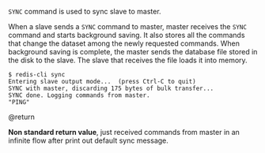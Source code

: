 `SYNC` command is used to sync slave to master.

When a slave sends a `SYNC` command to master, master receives the `SYNC` command and starts background saving. It also stores all the commands that change the dataset among the newly requested commands. When background saving is complete, the master sends the database file stored in the disk to the slave. The slave that receives the file loads it into memory.

```
$ redis-cli sync
Entering slave output mode...  (press Ctrl-C to quit)
SYNC with master, discarding 175 bytes of bulk transfer...
SYNC done. Logging commands from master.
"PING"
```

@return

**Non standard return value**, just received commands from master in an infinite flow after print out default sync message.
